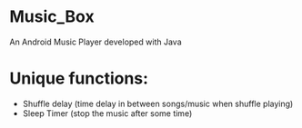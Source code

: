 # Music_Box
An Android Music Player developed with Java 

# Unique functions:
- Shuffle delay (time delay in between songs/music when shuffle playing)
- Sleep Timer (stop the music after some time)

